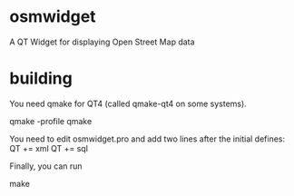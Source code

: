 osmwidget
=========

A QT Widget for displaying Open Street Map data

building
========

You need qmake for QT4 (called qmake-qt4 on some systems).

qmake -profile
qmake

You need to edit osmwidget.pro and add two lines after the initial defines:
QT += xml
QT += sql

Finally, you can run

make
